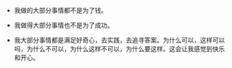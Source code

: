- 我做的大部分事情都不是为了钱。

- 我做得大部分事情也不是为了成功。


- 我大部分事情都是满足好奇心，去实践，去追寻答案。为什么可以，这样可以吗，为什么不可以，为什么这样不可以，为什么要这样。这会让我感觉到快乐和开心。

